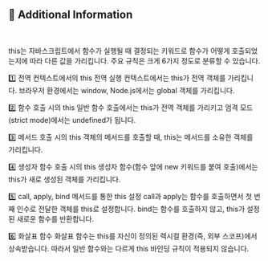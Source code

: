 ## 🧐 Additional Information

<br />

this는 자바스크립트에서 함수가 실행될 때 결정되는 키워드로 함수가 어떻게 호출되었는지에 따라 다른 값을 가리킵니다.
주요 규칙은 크게 6가지 정도로 분류할 수 있습니다.

1️⃣ 전역 컨텍스트에서의 this
전역 실행 컨텍스트에서는 this가 전역 객체를 가리킵니다.
브라우저 환경에서는 window, Node.js에서는 global 객체를 가리킵니다.

2️⃣ 함수 호출 시의 this
일반 함수 호출에서는 this가 전역 객체를 가리키고 엄격 모드(strict mode)에서는 undefined가 됩니다.

3️⃣ 메서드 호출 시의 this
객체의 메서드를 호출할 때, this는 메서드를 소유한 객체를 가리킵니다.

4️⃣ 생성자 함수 호출 시의 this
생성자 함수(함수 앞에 new 키워드를 붙여 호출)에서는 this가 새로 생성된 객체를 가리킵니다.

5️⃣ call, apply, bind 메서드를 통한 this 설정
call과 apply는 함수를 호출하면서 첫 번째 인수로 전달한 객체를 this로 설정합니다.
bind는 함수를 호출하지 않고, this가 설정된 새로운 함수를 반환합니다.

6️⃣ 화살표 함수
화살표 함수는 this를 자신이 정의된 렉시컬 환경(즉, 외부 스코프)에서 상속받습니다.
따라서 일반 함수와는 다르게 this 바인딩 규칙이 적용되지 않습니다.
